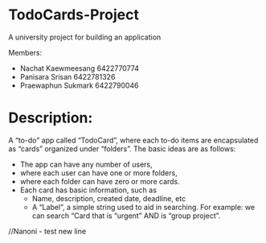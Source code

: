# TodoCards-Project
A university project for building an application

Members:
- Nachat Kaewmeesang 6422770774
- Panisara Srisan 6422781326
- Praewaphun Sukmark 6422790046

# Description:

A “to-do” app called “TodoCard”, where each to-do items are encapsulated as “cards” organized under “folders”. The basic ideas are as follows:
- The app can have any number of users, 
- where each user can have one or more folders, 
- where each folder can have zero or more cards.
- Each card has basic information, such as
  - Name, description, created date, deadline, etc
  - A “Label”, a simple string used to aid in searching.
    For example: we can search “Card that is “urgent” AND is “group project”.


//Nanoni - test new line 
